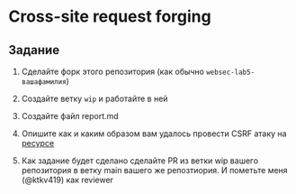 # Cross-site request forging

## Задание

1. Сделайте форк этого репозитория (как обычно `websec-lab5-вашафамилия`)

2. Создайте ветку `wip` и работайте в ней

3. Создайте файл report.md

4. Опишите как и каким образом вам удалось провести CSRF атаку на [ресурсе](http://92.63.179.34/)

5. Как задание будет сделано сделайте PR из ветки wip вашего репозитория в ветку main вашего же репозтиория. И пометьте меня (@ktkv419) как reviewer
